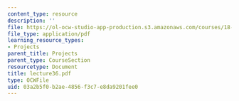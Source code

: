 ```yaml
---
content_type: resource
description: ''
file: https://ol-ocw-studio-app-production.s3.amazonaws.com/courses/18-704-seminar-in-algebra-and-number-theory-rational-points-on-elliptic-curves-fall-2004/03a2b5f0b2ae4856f3c7e8da9201fee0_lecture36.pdf
file_type: application/pdf
learning_resource_types:
- Projects
parent_title: Projects
parent_type: CourseSection
resourcetype: Document
title: lecture36.pdf
type: OCWFile
uid: 03a2b5f0-b2ae-4856-f3c7-e8da9201fee0
---
```

